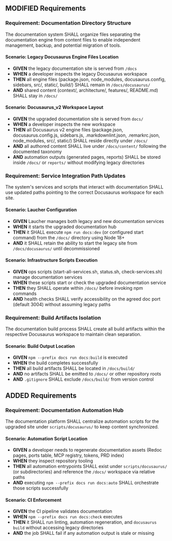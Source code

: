 ## MODIFIED Requirements

### Requirement: Documentation Directory Structure
The documentation system SHALL organize files separating the documentation engine from content files to enable independent management, backup, and potential migration of tools.

#### Scenario: Legacy Docusaurus Engine Files Location
- **GIVEN** the legacy documentation site is served from `/docs`
- **WHEN** a developer inspects the legacy Docusaurus workspace
- **THEN** all engine files (package.json, node_modules, docusaurus.config, sidebars, src/, static/, build/) SHALL remain in `/docs/docusaurus/`
- **AND** shared content (context/, architecture/, features/, README.md) SHALL stay in `/docs/`

#### Scenario: Docusaurus_v2 Workspace Layout
- **GIVEN** the upgraded documentation site is served from `docs/`
- **WHEN** a developer inspects the new workspace
- **THEN** all Docusaurus v2 engine files (package.json, docusaurus.config.js, sidebars.js, .markdownlint.json, .remarkrc.json, node_modules, src/, static/) SHALL reside directly under `/docs/`
- **AND** all authored content SHALL live under `/docs/content/` following the documented taxonomy
- **AND** automation outputs (generated pages, reports) SHALL be stored inside `/docs/` or `reports/` without modifying legacy directories

### Requirement: Service Integration Path Updates
The system's services and scripts that interact with documentation SHALL use updated paths pointing to the correct Docusaurus workspace for each site.

#### Scenario: Laucher Configuration
- **GIVEN** Laucher manages both legacy and new documentation services
- **WHEN** it starts the upgraded documentation hub
- **THEN** it SHALL execute `npm run docs:dev` (or configured start command) from the `/docs/` directory using Node 18+
- **AND** it SHALL retain the ability to start the legacy site from `/docs/docusaurus/` until decommissioned

#### Scenario: Infrastructure Scripts Execution
- **GIVEN** ops scripts (start-all-services.sh, status.sh, check-services.sh) manage documentation services
- **WHEN** these scripts start or check the upgraded documentation service
- **THEN** they SHALL operate within `/docs/` before invoking npm commands
- **AND** health checks SHALL verify accessibility on the agreed doc port (default 3004) without assuming legacy paths

### Requirement: Build Artifacts Isolation
The documentation build process SHALL create all build artifacts within the respective Docusaurus workspace to maintain clean separation.

#### Scenario: Build Output Location
- **GIVEN** `npm --prefix docs run docs:build` is executed
- **WHEN** the build completes successfully
- **THEN** all build artifacts SHALL be located in `/docs/build/`
- **AND** no artifacts SHALL be emitted to `/docs/` or other repository roots
- **AND** `.gitignore` SHALL exclude `/docs/build/` from version control

## ADDED Requirements

### Requirement: Documentation Automation Hub
The documentation platform SHALL centralize automation scripts for the upgraded site under `scripts/docusaurus/` to keep content synchronized.

#### Scenario: Automation Script Location
- **GIVEN** a developer needs to regenerate documentation assets (Redoc pages, ports table, MCP registry, tokens, PRD index)
- **WHEN** they inspect repository tooling
- **THEN** all automation entrypoints SHALL exist under `scripts/docusaurus/` (or subdirectories) and reference the `/docs/` workspace via relative paths
- **AND** executing `npm --prefix docs run docs:auto` SHALL orchestrate those scripts successfully

#### Scenario: CI Enforcement
- **GIVEN** the CI pipeline validates documentation
- **WHEN** `npm --prefix docs run docs:check` executes
- **THEN** it SHALL run linting, automation regeneration, and `docusaurus build` without accessing legacy directories
- **AND** the job SHALL fail if any automation output is stale or missing
